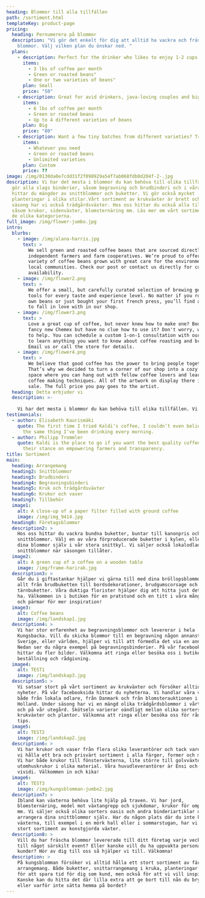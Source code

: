 ```yaml
---
heading: Blommor till alla tillfällen
path: /sortiment.html
templateKey: product-page
pricing:
  heading: Pernumerera på blommor
  description: "Vi gör det enkelt för dig att alltid ha vackra och fräscha
    blommor. Välj vilken plan du önskar ned. "
  plans:
    - description: Perfect for the drinker who likes to enjoy 1-2 cups per day.
      items:
        - 3 lbs of coffee per month
        - Green or roasted beans"
        - One or two varieties of beans"
      plan: Small
      price: "50"
    - description: Great for avid drinkers, java-loving couples and bigger crowds
      items:
        - 6 lbs of coffee per month
        - Green or roasted beans
        - Up to 4 different varieties of beans
      plan: Big
      price: "80"
    - description: Want a few tiny batches from different varieties? Try our custom plan
      items:
        - Whatever you need
        - Green or roasted beans
        - Unlimited varieties
      plan: Custom
      price: ??
image: /img/0130da0e7cdd31f2f098929a54f7ab068fdb0d204f-2-.jpg
description: Vi har det mesta i blommor du kan behöva till olika tillfällen. Vi
  gör alla slags binderier, såsom begravning och brudbinderi och i våra kylar
  hittar du mängder av snittblommor och buketter. Vi gör också mycket
  planteringar i olika stilar.Vårt sortiment av krukväxter är brett och vid
  säsong har vi också trädgårdsväxter. Hos oss hittar du också alla tillbehör
  såsom krukor, sidenväxter, blomsternäring mm. Läs mer om vårt sortiment under
  de olika kategorierna.
full_image: /img/flower-jumbo.jpg
intro:
  blurbs:
    - image: /img/alana-harris.jpg
      text: >
        We sell green and roasted coffee beans that are sourced directly from
        independent farmers and farm cooperatives. We’re proud to offer a
        variety of coffee beans grown with great care for the environment and
        local communities. Check our post or contact us directly for current
        availability.
    - image: /img/flower2.png
      text: >
        We offer a small, but carefully curated selection of brewing gear and
        tools for every taste and experience level. No matter if you roast your
        own beans or just bought your first french press, you’ll find a gadget
        to fall in love with in our shop.
    - image: /img/flower3.png
      text: >
        Love a great cup of coffee, but never knew how to make one? Bought a
        fancy new Chemex but have no clue how to use it? Don't worry, we’re here
        to help. You can schedule a custom 1-on-1 consultation with our baristas
        to learn anything you want to know about coffee roasting and brewing.
        Email us or call the store for details.
    - image: /img/flower4.png
      text: >
        We believe that good coffee has the power to bring people together.
        That’s why we decided to turn a corner of our shop into a cozy meeting
        space where you can hang out with fellow coffee lovers and learn about
        coffee making techniques. All of the artwork on display there is for
        sale. The full price you pay goes to the artist.
  heading: Detta erbjuder vi
  description: >-
    
    Vi har det mesta i blommor du kan behöva till olika tillfällen. Vi gör alla slags binderier, såsom begravning och brudbinderi och i våra kylar hittar du mängder av snittblommor och buketter.. Vi gör också mycket planteringar i olika stilar.Vårt sortiment av krukväxter är brett och vid säsong har vi också trädgårdsväxter. Hos oss hittar du också alla tillbehör såsom krukor, sidenväxter, blomsternäring mm. Läs mer om vårt sortiment under de olika kategorierna.
testimonials:
  - author: Elisabeth Kaurismäki
    quote: The first time I tried Kaldi’s coffee, I couldn’t even believe that was
      the same thing I’ve been drinking every morning.
  - author: Philipp Trommler
    quote: Kaldi is the place to go if you want the best quality coffee. I love
      their stance on empowering farmers and transparency.
title: Sortiment
main:
  heading: Arrangemang
  heading2: Snittblommor
  heading3: Brudbinderi
  heading4: Begravningsbinderi
  heading5: Kruk och trädgårdsväxter
  heading6: Krukor och vaser
  heading7: Tillbehör
  image1:
    alt: A close-up of a paper filter filled with ground coffee
    image: /img/img_9414.jpg
  heading8: Företagsblommor
  description2: >
    Hos oss hittar du vackra bundna buketter, buntar till kanonpris och lösa
    snittblommor. Välj en av våra förproducerade buketter i kylen, eller välj ut
    dina blommor själv i vår stora snittkyl. Vi säljer också lokalodlade
    snittblommor när säsongen tillåter. 
  image2:
    alt: A green cup of a coffee on a wooden table
    image: /img/frame-harirak.jpg
  description3: >
    Går du i giftastankar hjälper vi gärna till med dina bröllopsblommor. Vi gör
    allt från brudbuketten till bordsdekorationer, brudgumscorsage och
    tärnbuketter. Våra duktiga florister hjälper dig att hitta just det du vill
    ha. Välkommen in i butiken för en pratstund och en titt i våra många böcker
    och pärmar för mer inspiration!
  image3:
    alt: Coffee beans
    image: /img/landskap1.jpg
  description4: >
    Vi har stor erfarenhet av begravningsblommor och levererar i hela
    Kungsbacka. Vill du skicka blommor till en begravning någon annanstans i
    Sverige, eller världen, hjälper vi till att förmedla det via en annan butik.
    Nedan ser du några exempel på begravningsbinderier. På vår facebooksida
    hittar du fler bilder. Välkomna att ringa eller besöka oss i butiken för
    beställning och rådgivning.
  image4:
    alt: TEST1
    image: /img/landskap3.jpg
  description5: >
    Vi satsar stort på vårt sortiment av krukväxter och försöker alltid hitta
    nyheter. På vår facebooksida hittar du nyheterna. Vi handlar våra växter
    både från lokala odlare, från Danmark och från blomsterauktionen i Aalsmeer,
    Holland. Under säsong har vi en mängd olika trädgårdsblommor i vårt växthus
    och på vår utegård. Skötseln varierar oändligt mellan olika sorters
    krukväxter och plantor. Välkomna att ringa eller besöka oss för råd och
    tips.
  image5:
    alt: TEST2
    image: /img/landskap2.jpg
  description6: >
    Vi har krukor och vaser från flera olika leverantörer och tack vare det kan
    vi hålla ett bra och prisvärt sortiment i alla färger, former och material.
    Vi har både krukor till fönsterväxterna, lite större till golvväxter och
    utomhuskrukor i olika material. Våra huvudleverantörer är Ensi och VK
    vividi. Välkommen in och kika!
  image6:
    alt: TEST3
    image: /img/kungsblomman-jumbo2.jpg
  description7: >
    Ibland kan växterna behöva lite hjälp på traven. Vi har jord,
    blomsternäring, medel mot växtangrepp och sjukdomar, krukor för omplantering
    mm. Vi säljer också olika sorters oasis och andra binderiartiklar om du vill
    arrangera dina snittblommor själv. Har du någon plats där du inte kan sköta
    växterna, till exempel i en mörk hall eller i sommarstugan, har vi också ett
    stort sortiment av konstgjorda växter.
  description8: >
    Vill du har fräscha blommor levererade till ditt företag varje vecka eller
    till något särskilt event? Eller kanske vill du ha uppvakta personal och
    kunder? Hör av dig till oss så hjälper vi till. Välkomna!
  description: >
    På kungsblomman försöker vi alltid hålla ett stort sortiment av färdiga
    arrangemang. Både buketter, snittarrangemang i kruka, planteringar mm. Detta
    för att spara tid för dig som kund, men också för att vi vill inspirera!
    Kanske kan du hitta det där lilla extra att ge bort till nån du bryr dig om,
    eller varför inte sätta hemma på bordet?
---
```

